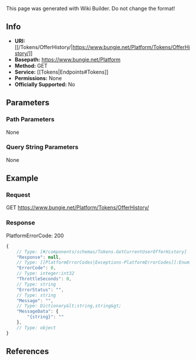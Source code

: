 <span class="wiki-builder">This page was generated with Wiki Builder. Do not change the format!</span>

## Info


* **URI:** [[/Tokens/OfferHistory/|https://www.bungie.net/Platform/Tokens/OfferHistory/]]
* **Basepath:** https://www.bungie.net/Platform
* **Method:** GET
* **Service:** [[Tokens|Endpoints#Tokens]]
* **Permissions:** None
* **Officially Supported:** No

## Parameters
### Path Parameters
None

### Query String Parameters
None

## Example
### Request
GET https://www.bungie.net/Platform/Tokens/OfferHistory/

### Response
PlatformErrorCode: 200
```javascript
{
    // Type: [#/components/schemas/Tokens.GetCurrentUserOfferHistory]
    "Response": null,
    // Type: [[PlatformErrorCodes|Exceptions-PlatformErrorCodes]]:Enum
    "ErrorCode": 0,
    // Type: integer:int32
    "ThrottleSeconds": 0,
    // Type: string
    "ErrorStatus": "",
    // Type: string
    "Message": "",
    // Type: Dictionary&lt;string,string&gt;
    "MessageData": {
        "{string}": ""
    },
    // Type: object
}

```

## References
